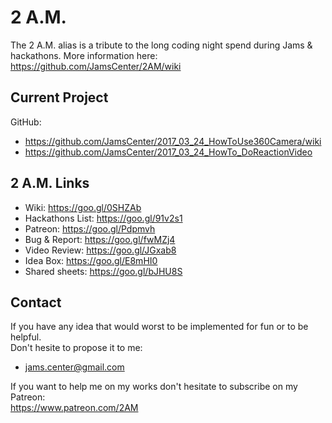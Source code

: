 # 2 A.M.

The 2 A.M. alias is a tribute to the long coding night spend during Jams & hackathons. 
More information here: https://github.com/JamsCenter/2AM/wiki

## Current Project

GitHub: 
- https://github.com/JamsCenter/2017_03_24_HowToUse360Camera/wiki   
- https://github.com/JamsCenter/2017_03_24_HowTo_DoReactionVideo   


## 2 A.M. Links
- Wiki:             https://goo.gl/0SHZAb  
- Hackathons List:  https://goo.gl/91v2s1   
- Patreon:          https://goo.gl/Pdpmvh   
- Bug & Report:     https://goo.gl/fwMZj4  
- Video Review:     https://goo.gl/JGxab8  
- Idea Box:         https://goo.gl/E8mHI0
- Shared sheets:    https://goo.gl/bJHU8S

## Contact
If you have any idea that would worst to be implemented for fun or to be helpful.  
Don't hesite to propose it to me:  
- jams.center@gmail.com   

If you want to help me on my works don't hesitate to subscribe on my Patreon:   
https://www.patreon.com/2AM  

